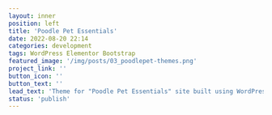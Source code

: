```yaml
---
layout: inner
position: left
title: 'Poodle Pet Essentials'
date: 2022-08-20 22:14
categories: development
tags: WordPress Elementor Bootstrap
featured_image: '/img/posts/03_poodlepet-themes.png'
project_link: ''
button_icon: ''
button_text: ''
lead_text: 'Theme for "Poodle Pet Essentials" site built using WordPress with Elementor Builder.'
status: 'publish'
---
```

